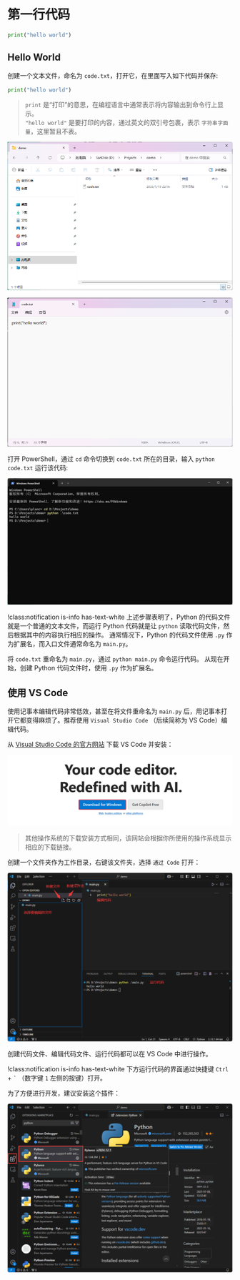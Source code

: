 # 第一行代码

```python shift
print("hello world")
```

## Hello World

创建一个文本文件，命名为 `code.txt`，打开它，在里面写入如下代码并保存:  

```python
print("hello world")
```

> `print` 是“打印”的意思，在编程语言中通常表示将内容输出到命令行上显示。  
> `"hello world"` 是要打印的内容，通过英文的双引号包裹，表示 `字符串字面量`，这里暂且不表。  

![create-code](/resource/python/create-txt.png)

![hello-world](/resource/python/hello-world.png)

打开 PowerShell，通过 `cd` 命令切换到 `code.txt` 所在的目录，输入 `python code.txt` 运行该代码:

![run-hello-worl](/resource/python/run-hello-world.png)

!class:notification is-info has-text-white
上述步骤表明了，Python 的代码文件就是一个普通的文本文件，而运行 Python 代码就是让 `python` 读取代码文件，然后根据其中的内容执行相应的操作。
通常情况下，Python 的代码文件使用 `.py` 作为扩展名，而入口文件通常命名为 `main.py`。

将 `code.txt` 重命名为 `main.py`，通过 `python main.py` 命令运行代码。
从现在开始，创建 Python 代码文件时，使用 `.py` 作为扩展名。  

## 使用 VS Code

使用记事本编辑代码非常低效，甚至在将文件重命名为 `main.py` 后，用记事本打开它都变得麻烦了。推荐使用 `Visual Studio Code` （后续简称为 VS Code）编辑代码。


从 [Visual Studio Code 的官方网站](https://code.visualstudio.com/) 下载 VS Code 并安装：

![download-vscode](/resource/python/download-vscode.png)

> 其他操作系统的下载安装方式相同，该网站会根据你所使用的操作系统显示相应的下载链接。

创建一个文件夹作为工作目录，右键该文件夹，选择 `通过 Code` 打开：  

![vscode](/resource/python/vscode.png)

创建代码文件、编辑代码文件、运行代码都可以在 VS Code 中进行操作。

!class:notification is-info has-text-white
下方运行代码的界面通过快捷键 `Ctrl` + `` ` `` （数字键 `1` 左侧的按键）打开。

为了方便进行开发，建议安装这个插件：  

![vscode-plugin](/resource/python/vscode-plugin.png)
